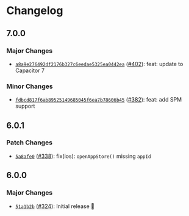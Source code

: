 # Changelog

## 7.0.0

### Major Changes

- [`a8a9e276492df2176b327c6eedae5325ea0442ea`](https://github.com/capawesome-team/capacitor-plugins/commit/a8a9e276492df2176b327c6eedae5325ea0442ea) ([#402](https://github.com/capawesome-team/capacitor-plugins/pull/402)): feat: update to Capacitor 7

### Minor Changes

- [`fdbcd817f6ab89525149685045f6ea7b78606b45`](https://github.com/capawesome-team/capacitor-plugins/commit/fdbcd817f6ab89525149685045f6ea7b78606b45) ([#382](https://github.com/capawesome-team/capacitor-plugins/pull/382)): feat: add SPM support

## 6.0.1

### Patch Changes

- [`5a8afe0`](https://github.com/capawesome-team/capacitor-plugins/commit/5a8afe0f47508d147d9f18c8e22ff4d7e2e25afb) ([#338](https://github.com/capawesome-team/capacitor-plugins/pull/338)): fix(ios): `openAppStore()` missing `appId`

## 6.0.0

### Major Changes

- [`51a1b2b`](https://github.com/capawesome-team/capacitor-plugins/commit/51a1b2bbd46d6ad24358864193ddb303c32f40fe) ([#324](https://github.com/capawesome-team/capacitor-plugins/pull/324)): Initial release 🚀
